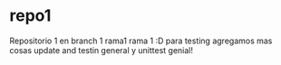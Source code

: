 # repo1
Repositorio 1
en branch 1
rama1
rama 1 :D para testing
agregamos mas cosas
update
and
testin
general
y unittest
genial!
